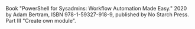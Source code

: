 Book "PowerShell for Sysadmins: Workflow Automation Made Easy."
2020 by Adam Bertram, ISBN 978-1-59327-918-9, published by No Starch Press.
Part III "Create own module".

